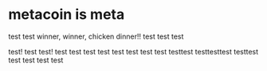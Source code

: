 # metacoin is meta

test
test
winner, winner, chicken dinner!!
test
test
test

test!
test
test!
test
test
test
test
test
test
test
test
testtest
testtesttest
testtest
test
test
test
test
